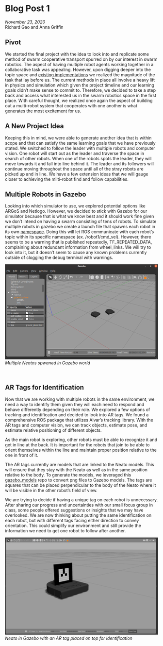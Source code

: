# Blog Post 1
*November 23, 2020*<br>
Richard Gao and Anna Griffin
<br>

## Pivot
We started the final project with the idea to look into and replicate some method of swarm cooperative transport spurred on by our interest in swarm robotics. The aspect of having multiple robot agents working together in a collaborative task was appealing. However, upon digging deeper into the topic space and [existing implementations](https://www.frontiersin.org/articles/10.3389/frobt.2018.00059/full) we realized the magnitude of the task that lay before us. The current methods in place all involve a heavy lift in physics and simulation which given the project timeline and our learning goals didn’t make sense to commit to. Therefore, we decided to take a step back and access what interested us in the swarm robotics space in the first place. With careful thought, we realized once again the aspect of building out a multi-robot system that cooperates with one another is what generates the most excitement for us.

## A New Project Idea
Keeping this in mind, we were able to generate another idea that is within scope and that can satisfy the same learning goals that we have previously stated. We switched to follow the leader with multiple robots and computer vision. One robot will start out as the leader and traverse the space in search of other robots. When one of the robots spots the leader, they will move towards it and fall into line behind it. The leader and its followers will continue moving throughout the space until all of the stray robots are picked up and in line. We have a few extension ideas that we will gauge closer to achieving the milti-robot find and follow capabilities.

## Multiple Robots in Gazebo
Looking into which simulator to use, we explored potential options like ARGoS and Netlogo. However, we decided to stick with Gazebo for our simulator because that is what we know best and it should work fine given we don’t intend on having a swarm consisting of tens of robots. To simulate multiple robots in gazebo we create a launch file that spawns each robot in its own [namespace](https://www.theconstructsim.com/ros-qa-130-how-to-launch-multiple-robots-in-gazebo-simulator/). Doing this will let ROS communicate with each robot’s topic within its specific namespace (ex. /robot1/cmd_vel). However, there seems to be a warning that is published repeatedly, TF_REPEATED_DATA, complaining about redundant information from wheel_links. We will try to look into it, but it doesn’t seem to cause any known problems currently outside of clogging the debug terminal with warnings. 

![Multiple Robots](images/two_robots.png)
*Multiple Neatos spwaned in Gazebo world*

<br>


## AR Tags for Identification
Now that we are working with multiple robots in the same environment, we need a way to identify them given they will each need to respond and behave differently depending on their role. We explored a few options of tracking and identification and decided to look into AR tags. We found a comprehensive ROS package that utilizes Alvar’s tracking library. With the AR tags and computer vision, we can track objects, estimate pose, and estimate relative positioning of different objects. 

As the main robot is exploring, other robots must be able to recognize it and get in line at the back. It is important for the robots that join to be able to orient themselves within the line and maintain proper position relative to the one in front of it. 

The AR tags currently are models that are linked to the Neato models. This will ensure that they stay with the Neato as well as in the same position relative to the body. To generate the models, we leveraged this [gazebo_models](https://github.com/mikaelarguedas/gazebo_models) repo to convert png files to Gazebo models. The tags are squares that can be placed perpendicular to the body of the Neato where it will be visible in the other robot’s field of view. 

We are trying to decide if having a unique tag on each robot is unnecessary. After sharing our progress and uncertainties with our small focus group in class, some people offered suggestions or insights that we may have overlooked. We are now thinking about putting the same identification on each robot, but with different tags facing either direction to convey orientation. This could simplify our environment and still provide the information we need to get one robot to follow after another. 

![Neato with AR Tag](images/ar_tag_neato.png)
*Neato in Gazebo with an AR tag placed on top for identification*

